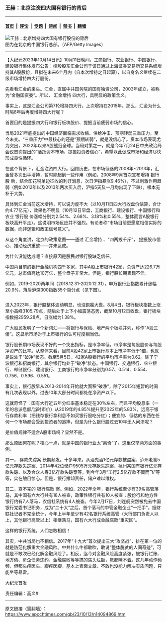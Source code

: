 ### 王赫：北京注资四大国有银行的背后

---

#### [首页](../../../..?n14094869) &nbsp;|&nbsp; [评论](../../../../../epoch-comment?n14094869) &nbsp;|&nbsp; [专题](../../../../../epoch-special?n14094869) &nbsp;|&nbsp; [禁闻](../../../../../epoch-news?n14094869) &nbsp;|&nbsp; [禁书](../../../../../books?n14094869) &nbsp;|&nbsp; [翻墙](https://github.com/gfw-breaker/nogfw/blob/master/README.md?n14094869)


<div><img alt="王赫：北京增持四大国有银行股份的背后" class="attachment-djy_600_400 size-djy_600_400 wp-post-image" src="https://i.epochtimes.com/assets/uploads/2021/05/id12968451-9fca567712a0c7a4a85ab44819823192@1200x1200-600x400.jpg"/>
<div class="caption">
 图为在北京的中国银行总部。（AFP/Getty Images）
</div></div><hr/><div class="post_content" id="artbody" itemprop="articleBody">
 <!-- article content begin -->
 <p>
  【大纪元2023年10月14日讯】10月11日晚间，工商银行、农业银行、中国银行、建设银行集体发布公告：控股股东汇金公司于该日通过上海证券交易所交易系统增持其A股股份，且拟在未来6个月内（自本次增持之日起算），以自身名义继续在二级市场增持四大行股份。
 </p>
 <p>
  先看看汇金的来头。汇金，直属中共国务院的国有独资公司，2003年成立，被称为“金融国资委”。所以，
  <ok href="https://www.epochtimes.com/gb/tag/%E6%B1%87%E9%87%91%E5%A2%9E%E6%8C%81.html">
   汇金增持
  </ok>
  四大行，具明显的政策含义。
 </p>
 <p>
  事实上，这是汇金公司第7轮增持四大行。上次增持在2015年。那么，汇金为什么时隔8年后再度增持四大行呢？
 </p>
 <p>
  首要目的是提振四大行和银行板块股价、提振当前疲弱市场的信心。
 </p>
 <p>
  当局2021年底提出的中国经济面临需求收缩、供给冲击、预期转弱三重压力，至今未变。“三重压力”中最核心的还是“预期转弱”，就是没信心了。资本市场表现尤为突出，2022年以来A股熊冠全球。当局对策之一，就是今年7月24日中央政治局会议首次提出的“活跃资本市场，提振投资者信心”，希望以此促成市场和经济尽快形成良性循环。
 </p>
 <p>
  在这个背景下，汇金注资四大行。回顾历史，在市场低迷的2008年~2013年，汇金曾多次出手增持，暂时能起到一些作用（例如，2008年9月首次宣布增持
  <ok href="https://www.epochtimes.com/gb/tag/%E9%93%B6%E8%A1%8C%E8%82%A1.html">
   银行股
  </ok>
  后，结合印花税单边征收的利好消息，次日沪指暴涨9.46%），不过刺激作用趋弱（例如2012年以及2013年两次买入后，沪指5天及一月均出现了下跌），根本无补于大势。
 </p>
 <p>
  具体到汇金当前这次增持，可以说力度不大（以10月11日四大行收盘价估算，合计约4.77亿元），效果也不明显（10月12日早盘，工商银行、建设银行、中国银行和农业
  <ok href="https://www.epochtimes.com/gb/tag/%E9%93%B6%E8%A1%8C%E8%82%A1.html">
   银行股
  </ok>
  价涨幅分别为2.54%、2.68%、3.18%和0.55%，整体而言A股银行板块高开平走）。这说明市场反应并不强烈。有论者称“市场目前更愿意相信实际的数据，而非逻辑和政策信号意义”。
 </p>
 <p>
  从这个角度讲，北京的政策意图——通过
  <ok href="https://www.epochtimes.com/gb/tag/%E6%B1%87%E9%87%91%E5%A2%9E%E6%8C%81.html">
   汇金增持
  </ok>
  、“四两拨千斤”， 提振股市信心、推动经济重整——并未达成。
 </p>
 <p>
  为什么没能达成呢？直接原因是股民对银行股缺乏信任。
 </p>
 <p>
  中国内目前的银行金融机构四千多家，其中A股上市银行42家，总资产达226.7万亿元，总市值高达10万亿，整个盘子非常大。但是，银行股长期表现不佳。
 </p>
 <p>
  例如，2019-2020两年间（2018.12.31-2020.12.31），申万银行业指数累计涨幅20.9%，落后沪深300指数55个百分点（见下图）。
 </p>
 <p style="text-align: center;">
  <ok href="https://i.epochtimes.com/assets/uploads/2023/10/id14095075-2023-10-13_231335.jpg">
   <img alt="" class="alignnone size-large wp-image-14095075" src="https://i.epochtimes.com/assets/uploads/2023/10/id14095075-2023-10-13_231335-600x307.jpg"/>
  </ok>
 </p>
 <p>
  进入2023年，银行股整体波动明显，也没跑赢大盘。8月4日，银行板块指数上涨至小高峰3105.79点，随后处于上下小幅震荡态势，截至10月12日收盘，银行板块指数报2959.28点，日涨幅为1.38%。
 </p>
 <p>
  广大股民发明了一个新词汇——将银行与保险、地产两个板块并列，称作“A股三傻”。这显示市场对于上市银行的认可程度相当低。
 </p>
 <p>
  银行股长期市场表现不好的一个突出指标，是市净率低。市净率是每股股价与每股净资产的比率。从整体来看，目前A股42家上市银行基本上市净率低于1倍，也就是说处于“破净”状态。截至5月5日，42家A股银行的平均市净率为0.62。除了宁波银行和招商银行，其余银行均处于“破净”状态。中国银行、交通银行、农业银行、邮储银行、建设银行、工商银行的市净率分别为0.57、0.514、0.554、0.756、0.596、0.551。
 </p>
 <p>
  事实上，银行股早从2013-2014年开始就大面积“破净”，除了2015年短暂的时间有几次表现以外，过去10年大部分时间都处在净资产以下。
 </p>
 <p>
  这就奇怪了：国有大行近五年分红率基本稳定在30%左右，而且平均股息率（一年的总派息额/当时市价）从2019年的4.85%提升至2022年的5.83%，远高于银行存款利率（把钱存银行拿利息不如买银行股吃分红）；便宜的、低估的东西在任何一个市场都会受到投资者的追捧，但是为什么银行股过去10年无人问津呢？
 </p>
 <p>
  是价值规律不适合A股市场吗？显然不是。
 </p>
 <p>
  那么原因何在呢？核心一点，就是中国的银行业太“离奇”了。这里仅举两方面的事例。
 </p>
 <p>
  其一，
  <ok href="https://www.epochtimes.com/gb/tag/%E5%AD%98%E6%AC%BE%E5%A4%B1%E8%B8%AA%E6%A1%88.html">
   存款失踪案
  </ok>
  长期频发。十多年来，从酒鬼酒1亿元存款被盗案、泸州老窖5亿元存款失踪案、2014年42位储户9505万元存款失踪案、杭州某国有银行亿元存款失踪、以及合众人寿3亿存款失踪案等，到今年3月“工行2.5亿存款不翼而飞”等等，实在触目惊心。但是，银行推卸责任，储户难以维权。
 </p>
 <p>
  其二，查不完的
  <ok href="https://www.epochtimes.com/gb/tag/%E9%93%B6%E8%A1%8C%E8%85%90%E8%B4%A5.html">
   银行腐败
  </ok>
  案。例如，2022年全年，银行系统至少有39名高管落马，其中国有六大行共有18人被查，政策性银行共有10人被查；股份行和地方性银行约有7人落马，农信社系统有4人被查。今年2月17日，刘连舸突然被免去中国银行党委书记职务，成为“二十大”之后，首个落马的中管金融企业“一把手”。据财联社记者不完全统计，今年上半年至少有42名银行系统高管（大行部门负责人以上，其他银行高管以上）相继落马，国有六大行成金融腐败“重灾区”。
 </p>
 <p>
  这样的银行系统，人们怎敢相信！
 </p>
 <p>
  其实，中共当局也不相信。2017年“十九大”首次提出三大“攻坚战”，排在第一位的就是防范化解重大金融风险。中共什么牛都敢吹，敢说“整体脱贫的人间奇迹”，可就是不敢吹已经化解金融风险了。相反，迄今对金融风险高度紧张，被银行烂账、地方债、房企债务违约、金融腐败等等搞的焦头烂额，觉都睡不着。这几年动作频频，但都头疼医头、脚疼医脚，基本上表面文章，不敢也没能力解决实质问题，只能坐等暴雷。
 </p>
 <p>
  大纪元首发
 </p>
 <p>
  责任编辑：高义#
 </p>
 <!-- article content end -->
 <div id="below_article_ad">
 </div>
</div>


---

原文链接（需翻墙）：https://www.epochtimes.com/gb/23/10/13/n14094869.htm